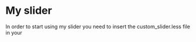 # My slider
In order to start using my slider you need to insert the custom_slider.less file in your <head>
